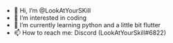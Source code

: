 - 👋 Hi, I’m @LookAtYourSKill
- 👀 I’m interested in coding
- 🌱 I’m currently learning python and a little bit flutter
- 📫 How to reach me: Discord (LookAtYourSkill#6822)

<!---
LookAtYourSKill/LookAtYourSKill is a ✨ special ✨ repository because its `README.md` (this file) appears on your GitHub profile.
You can click the Preview link to take a look at your changes.
--->
